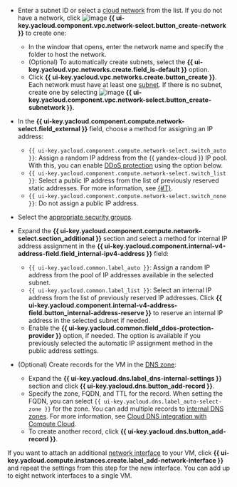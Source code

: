 * Enter a subnet ID or select a [cloud network](../../vpc/concepts/network.md#network) from the list.
  If you do not have a network, click ![image](../../_assets/console-icons/plus.svg) **{{ ui-key.yacloud.component.vpc.network-select.button_create-network }}** to create one:

   * In the window that opens, enter the network name and specify the folder to host the network.
   * (Optional) To automatically create subnets, select the **{{ ui-key.yacloud.vpc.networks.create.field_is-default }}** option.
   * Click **{{ ui-key.yacloud.vpc.networks.create.button_create }}**.
    Each network must have at least one [subnet](../../vpc/concepts/network.md#subnet). If there is no subnet, create one by selecting ![image](../../_assets/console-icons/plus.svg) **{{ ui-key.yacloud.component.vpc.network-select.button_create-subnetwork }}**.

* In the **{{ ui-key.yacloud.component.compute.network-select.field_external }}** field, choose a method for assigning an IP address:

   * `{{ ui-key.yacloud.component.compute.network-select.switch_auto }}`: Assign a random IP address from the {{ yandex-cloud }} IP pool. With this, you can enable [DDoS protection](../../vpc/ddos-protection/index.md) using the option below.
   * `{{ ui-key.yacloud.component.compute.network-select.switch_list }}`: Select a public IP address from the list of previously reserved static addresses. For more information, see [{#T}](../../vpc/operations/set-static-ip.md).
   * `{{ ui-key.yacloud.component.compute.network-select.switch_none }}`: Do not assign a public IP address.

* Select the [appropriate security groups](../../vpc/concepts/security-groups.md).

* Expand the **{{ ui-key.yacloud.component.compute.network-select.section_additional }}** section and select a method for internal IP address assignment in the **{{ ui-key.yacloud.component.internal-v4-address-field.field_internal-ipv4-address }}** field:
   * `{{ ui-key.yacloud.common.label_auto }}`: Assign a random IP address from the pool of IP addresses available in the selected subnet.
   * `{{ ui-key.yacloud.common.label_list }}`: Select an internal IP address from the list of previously reserved IP addresses. Click **{{ ui-key.yacloud.component.internal-v4-address-field.button_internal-address-reserve }}** to reserve an internal IP address in the selected subnet if needed.
   * Enable the **{{ ui-key.yacloud.common.field_ddos-protection-provider }}** option, if needed. The option is available if you previously selected the automatic IP assignment method in the public address settings.

* (Optional) Create records for the VM in the [DNS zone](../../dns/concepts/dns-zone.md):

   * Expand the **{{ ui-key.yacloud.dns.label_dns-internal-settings }}** section and click **{{ ui-key.yacloud.dns.button_add-record }}**.
   * Specify the zone, FQDN, and TTL for the record. When setting the FQDN, you can select `{{ ui-key.yacloud.dns.label_auto-select-zone }}` for the zone.
      You can add multiple records to [internal DNS zones](../../dns/concepts/dns-zone.md). For more information, see [Cloud DNS integration with Compute Cloud](../../dns/concepts/compute-integration.md).
   * To create another record, click **{{ ui-key.yacloud.dns.button_add-record }}**.

If you want to attach an additional [network interface](../../compute/concepts/network.md) to your VM, click **{{ ui-key.yacloud.compute.instances.create.label_add-network-interface }}** and repeat the settings from this step for the new interface. You can add up to eight network interfaces to a single VM.